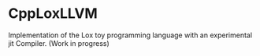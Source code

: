 # CppLoxLLVM
Implementation of the Lox toy programming language with an experimental jit Compiler.
(Work in progress)

